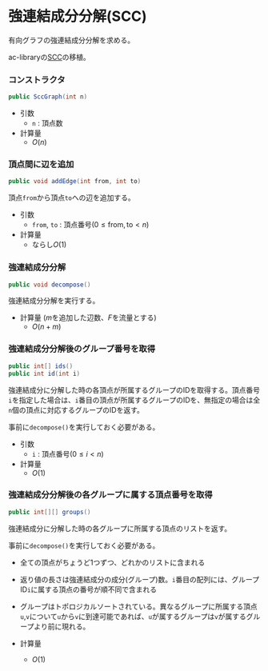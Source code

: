 # 強連結成分分解(SCC)
有向グラフの強連結成分分解を求める。

ac-libraryの[SCC](https://github.com/atcoder/ac-library/blob/master/document_ja/scc.md)の移植。

### コンストラクタ
```java
public SccGraph(int n)
```
- 引数
  - `n` : 頂点数
- 計算量
  - $O(n)$

### 頂点間に辺を追加
```java
public void addEdge(int from, int to)
```
頂点`from`から頂点`to`への辺を追加する。
- 引数
  - `from`, `to` : 頂点番号$(0 \le \mathrm{from}, \mathrm{to} \lt n)$
- 計算量
  - ならし$O(1)$

### 強連結成分分解
```java
public void decompose()
```
強連結成分分解を実行する。
- 計算量 ($m$を追加した辺数、$F$を流量とする)
  - $O(n + m)$

### 強連結成分分解後のグループ番号を取得
```java
public int[] ids()
public int id(int i)
```
強連結成分に分解した時の各頂点が所属するグループのIDを取得する。頂点番号`i`を指定した場合は、`i`番目の頂点が所属するグループのIDを、無指定の場合は全`n`個の頂点に対応するグループのIDを返す。

事前に`decompose()`を実行しておく必要がある。

- 引数
  - `i` : 頂点番号$(0 \le i \lt n)$
- 計算量
  - $O(1)$

### 強連結成分分解後の各グループに属する頂点番号を取得
```java
public int[][] groups()
```
強連結成分に分解した時の各グループに所属する頂点のリストを返す。

事前に`decompose()`を実行しておく必要がある。

- 全ての頂点がちょうど1つずつ、どれかのリストに含まれる
- 返り値の長さは強連結成分の成分(グループ)数。`i`番目の配列には、グループID`i`に属する頂点の番号が順不同で含まれる
- グループはトポロジカルソートされている。異なるグループに所属する頂点`u`,`v`について`u`から`v`に到達可能であれば、`u`が属するグループは`v`が属するグループより前に現れる。

- 計算量
  - $O(1)$

